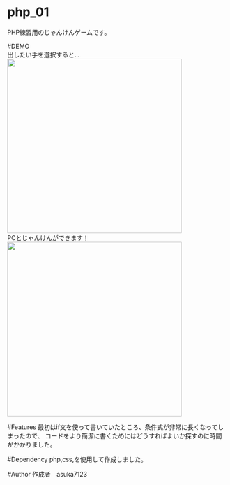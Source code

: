 # php_01
PHP練習用のじゃんけんゲームです。

#DEMO<br>
出したい手を選択すると…<br>
<img src="https://user-images.githubusercontent.com/80142146/111319577-80986c80-86a9-11eb-82de-4d9a03623632.png" width="400"><br>
PCとじゃんけんができます！<br>
<img src="https://user-images.githubusercontent.com/80142146/111319583-81c99980-86a9-11eb-8d12-d30bb35d4167.png" width="400">


#Features
最初はif文を使って書いていたところ、条件式が非常に長くなってしまったので、
コードをより簡潔に書くためにはどうすればよいか探すのに時間がかかりました。

#Dependency
php,css,を使用して作成しました。

#Author
作成者　asuka7123
